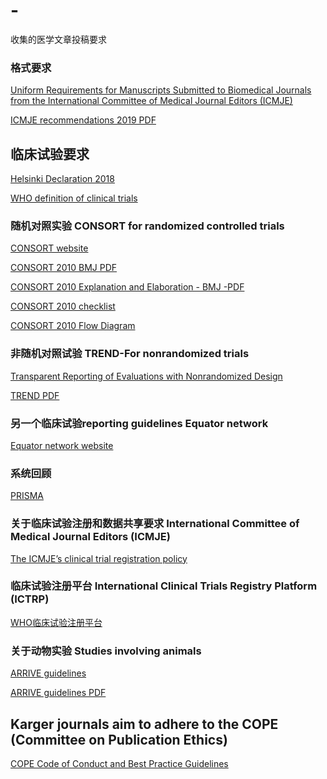 # -
收集的医学文章投稿要求

### 格式要求

[Uniform Requirements for Manuscripts Submitted to Biomedical Journals from the International Committee of Medical Journal Editors (ICMJE)](http://www.icmje.org/recommendations/)

[ICMJE recommendations 2019 PDF](https://github.com/CharlieandDavid/medical-manuscript-requirement/blob/master/icmje-recommendations.pdf)

## 临床试验要求

[Helsinki Declaration 2018](https://www.wma.net/policies-post/wma-declaration-of-helsinki-ethical-principles-for-medical-research-involving-human-subjects/)

[WHO definition of clinical trials](https://www.who.int/ictrp/en/)

### 随机对照实验 CONSORT for randomized controlled trials 

[CONSORT website](http://www.consort-statement.org/)

[CONSORT 2010 BMJ PDF](https://github.com/CharlieandDavid/medical-manuscript-requirement/blob/master/CONSORT%202010%20Statement%20(BMJ).pdf)

[CONSORT 2010 Explanation and Elaboration - BMJ -PDF](https://github.com/CharlieandDavid/medical-manuscript-requirement/blob/master/CONSORT%202010%20Explanation%20and%20Elaboration%20-%20BMJ.pdf)

[CONSORT 2010 checklist](https://github.com/CharlieandDavid/medical-manuscript-requirement/blob/master/CONSORT%202010%20Checklist.pdf)

[CONSORT 2010 Flow Diagram](https://github.com/CharlieandDavid/medical-manuscript-requirement/blob/master/CONSORT%202010%20Flow%20Diagram.pdf)

### 非随机对照试验 TREND-For nonrandomized trials 

[Transparent Reporting of Evaluations with Nonrandomized Design](https://www.cdc.gov/trendstatement/index.html)

[TREND PDF](https://github.com/CharlieandDavid/medical-manuscript-requirement/blob/master/trendstatement_ajph_mar2004_trendstatement.pdf)

### 另一个临床试验reporting guidelines Equator network

[Equator network website](https://www.equator-network.org/reporting-guidelines/)


### 系统回顾

[PRISMA](http://www.prisma-statement.org/)



### 关于临床试验注册和数据共享要求 International Committee of Medical Journal Editors (ICMJE)

[The ICMJE’s clinical trial registration policy](http://www.icmje.org/recommendations/browse/publishing-and-editorial-issues/clinical-trial-registration.html)


###  临床试验注册平台 International Clinical Trials Registry Platform (ICTRP)

[WHO临床试验注册平台](https://www.who.int/ictrp/network/primary/en/)

### 关于动物实验 Studies involving animals

[ARRIVE guidelines](https://www.nc3rs.org.uk/arrive-guidelines)

[ARRIVE guidelines PDF](https://github.com/CharlieandDavid/medical-manuscript-requirement/blob/master/NC3Rs%20ARRIVE%20Guidelines%202013.pdf)

## Karger journals aim to adhere to the COPE (Committee on Publication Ethics)
[COPE Code of Conduct and Best Practice Guidelines](https://publicationethics.org/guidance/Guidelines)






